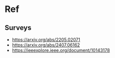 # Ref

## Surveys

- https://arxiv.org/abs/2205.02071
- https://arxiv.org/abs/2407.06162
- https://ieeexplore.ieee.org/document/10143178